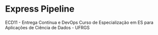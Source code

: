 # Express Pipeline

ECD11 - Entrega Contínua e DevOps
Curso de Especialização em ES para Aplicações de Ciência de Dados - UFRGS
